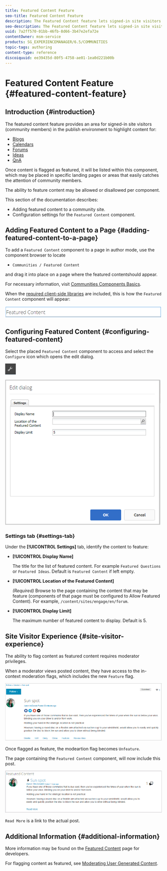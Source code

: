 ```yaml
---
title: Featured Content Feature
seo-title: Featured Content Feature
description: The Featured Content feature lets signed-in site visitors highlight content
seo-description: The Featured Content feature lets signed-in site visitors highlight content
uuid: 7a2ff570-01bb-46fb-8d66-3b47e2efa72e
contentOwner: msm-service
products: SG_EXPERIENCEMANAGER/6.5/COMMUNITIES
topic-tags: authoring
content-type: reference
discoiquuid: ee39435d-80f5-4758-ae01-1ea0d221b00b
---
```


# Featured Content Feature {#featured-content-feature}

## Introduction {#introduction}

The featured content feature provides an area for signed-in site visitors (community members) in the publish environment to highlight content for:

* [Blogs](blog-feature.md)
* [Calendars](calendar.md)
* [Forums](forum.md)
* [Ideas](ideation-feature.md)
* [QnA](working-with-qna.md)

Once content is flagged as featured, it will be listed within this component, which may be placed in specific landing pages or areas that easily catches the attention of community members.

The ability to feature content may be allowed or disallowed per component.

This section of the documentation describes:

* Adding featured content to a community site.
* Configuration settings for the `Featured Content` component.

## Adding Featured Content to a Page {#adding-featured-content-to-a-page}

To add a `Featured Content` component to a page in author mode, use the component browser to locate

* `Communities / Featured Content`

and drag it into place on a page where the featured contentshould appear.

For necessary information, visit [Communities Components Basics](basics.md).

When the [required client-side libraries](essentials-featured.md#essentials-for-client-side) are included, this is how the `Featured Content` component will appear:

![featuredcontent](assets/featuredcontent.png)

## Configuring Featured Content {#configuring-featured-content}

Select the placed `Featured Content` component to access and select the `Configure` icon which opens the edit dialog.

![configure-new](assets/configure-new.png) 

![featuredcontent1](assets/featuredcontent1.png)

### Settings tab {#settings-tab}

Under the **[!UICONTROL Settings]** tab, identify the content to feature:

* **[!UICONTROL Display Name]**
  
  The title for the list of featured content. For example `Featured Questions` or `Featured Ideas`. Default is `Featured Content` if left empty.

* **[!UICONTROL Location of the Featured Content]**
  
  *(Required)* Browse to the page containing the content that may be feature (components of that page must be configured to Allow Featured Content). For example, `/content/sites/engage/en/forum`.

* **[!UICONTROL Display Limit]**
  
  The maximum number of featured content to display. Default is 5.

## Site Visitor Experience {#site-visitor-experience}

The ability to flag content as featured content requires moderator privileges.

When a moderator views posted content, they have access to the in-context moderation flags, which includes the new `Feature` flag.

![site-visitor-experience](assets/site-visitor-experience.png)

Once flagged as feature, the modeartion flag becomes `Unfeature`.

The page containing the `Featured Content` component, will now include this post.

![site-visitor-experience1](assets/site-visitor-experience1.png)

`Read More` is a link to the actual post.

## Additional Information {#additional-information}

More information may be found on the [Featured Content](essentials-featured.md) page for developers.

For flagging content as featured, see [Moderating User Generated Content](moderate-ugc.md).

